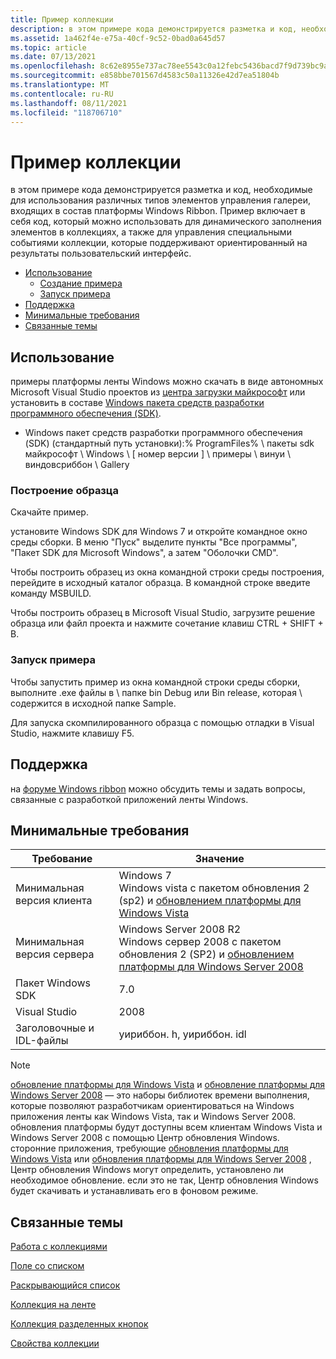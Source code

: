 ```yaml
---
title: Пример коллекции
description: в этом примере кода демонстрируется разметка и код, необходимые для использования различных типов элементов управления галереи, входящих в состав платформы Windows Ribbon.
ms.assetid: 1a462f4e-e75a-40cf-9c52-0bad0a645d57
ms.topic: article
ms.date: 07/13/2021
ms.openlocfilehash: 8c62e8955e737ac78ee5543c0a12febc5436bacd7f9d739bc9af02bacd555d2d
ms.sourcegitcommit: e858bbe701567d4583c50a11326e42d7ea51804b
ms.translationtype: MT
ms.contentlocale: ru-RU
ms.lasthandoff: 08/11/2021
ms.locfileid: "118706710"
---
```

# <a name="gallery-sample"></a>Пример коллекции

в этом примере кода демонстрируется разметка и код, необходимые для использования различных типов элементов управления галереи, входящих в состав платформы Windows Ribbon. Пример включает в себя код, который можно использовать для динамического заполнения элементов в коллекциях, а также для управления специальными событиями коллекции, которые поддерживают ориентированный на результаты пользовательский интерфейс.

- [Использование](#usage)
  - [Создание примера](#building-the-sample)
  - [Запуск примера](#running-the-sample)
- [Поддержка](#support)
- [Минимальные требования](#minimum-requirements)
- [Связанные темы](#related-topics)

## <a name="usage"></a>Использование

примеры платформы ленты Windows можно скачать в виде автономных Microsoft Visual Studio проектов из [центра загрузки майкрософт](https://www.microsoft.com/download/details.aspx?id=9620) или установить в составе [Windows пакета средств разработки программного обеспечения (SDK)](https://developer.microsoft.com/windows/downloads/sdk-archive/).

- Windows пакет средств разработки программного обеспечения (SDK) (стандартный путь установки):% ProgramFiles% \\ пакеты sdk майкрософт \\ Windows \\ \[ номер версии \] \\ примеры \\ винуи \\ виндовсриббон \\ Gallery

### <a name="building-the-sample"></a>Построение образца

Скачайте пример.

установите Windows SDK для Windows 7 и откройте командное окно среды сборки. В меню &quot;Пуск&quot; выделите пункты &quot;Все программы&quot;, &quot;Пакет SDK для Microsoft Windows&quot;, а затем &quot;Оболочки CMD&quot;.

Чтобы построить образец из окна командной строки среды построения, перейдите в исходный каталог образца. В командной строке введите команду MSBUILD.

Чтобы построить образец в Microsoft Visual Studio, загрузите решение образца или файл проекта и нажмите сочетание клавиш CTRL + SHIFT + B.

### <a name="running-the-sample"></a>Запуск примера

Чтобы запустить пример из окна командной строки среды сборки, выполните .exe файлы в \\ папке bin Debug или Bin release, которая \\ содержится в исходной папке Sample.

Для запуска скомпилированного образца с помощью отладки в Visual Studio, нажмите клавишу F5.

## <a name="support"></a>Поддержка

на [форуме Windows ribbon](https://social.msdn.microsoft.com/Forums/windowsdesktop/home?forum=windowsribbondevelopment) можно обсудить темы и задать вопросы, связанные с разработкой приложений ленты Windows.

## <a name="minimum-requirements"></a>Минимальные требования



| Требование | Значение |
|--------------------------|--------------------------------------------------------------------------------------------------------------------------------------------------------------------------|
| Минимальная версия клиента | Windows 7<br/> Windows vista с пакетом обновления 2 (sp2) и [обновлением платформы для Windows Vista](https://msdn.microsoft.com/library/dd378748.aspx)<br/>         |
| Минимальная версия сервера | Windows Server 2008 R2<br/> Windows сервер 2008 с пакетом обновления 2 (SP2) и [обновлением платформы для Windows Server 2008](https://msdn.microsoft.com/library/dd378748.aspx)<br/> |
| Пакет Windows SDK              | 7.0                                                                                                                                                                      |
| Visual Studio            | 2008                                                                                                                                                                     |
| Заголовочные и IDL-файлы     | уириббон. h, уириббон. idl                                                                                                                                                 |



 

> [!Note]  
> [обновление платформы для Windows Vista](https://msdn.microsoft.com/library/dd378748.aspx) и [обновление платформы для Windows Server 2008](https://msdn.microsoft.com/library/dd378748.aspx) — это наборы библиотек времени выполнения, которые позволяют разработчикам ориентироваться на Windows приложения ленты как Windows Vista, так и Windows Server 2008. обновления платформы будут доступны всем клиентам Windows Vista и Windows Server 2008 с помощью Центр обновления Windows. сторонние приложения, требующие [обновления платформы для Windows Vista](https://msdn.microsoft.com/library/dd378748.aspx) или [обновления платформы для Windows Server 2008](https://msdn.microsoft.com/library/dd378748.aspx) , Центр обновления Windows могут определить, установлено ли необходимое обновление. если это не так, Центр обновления Windows будет скачивать и устанавливать его в фоновом режиме.

 

## <a name="related-topics"></a>Связанные темы

<dl> <dt>

[Работа с коллекциями](ribbon-controls-galleries.md)
</dt> <dt>

[Поле со списком](windowsribbon-controls-combobox.md)
</dt> <dt>

[Раскрывающийся список](windowsribbon-controls-dropdowngallery.md)
</dt> <dt>

[Коллекция на ленте](windowsribbon-controls-inribbongallery.md)
</dt> <dt>

[Коллекция разделенных кнопок](windowsribbon-controls-splitbuttongallery.md)
</dt> <dt>

[Свойства коллекции](windowsribbon-reference-properties-collection.md)
</dt> </dl>

 

 





